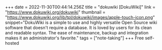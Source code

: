 +++
date = 2022-11-30T00:44:14.256Z
title = "dokuwiki [DokuWiki]"
link = "https://www.dokuwiki.org/dokuwiki"
thumbnail = "https://www.dokuwiki.org/lib/tpl/dokuwiki/images/apple-touch-icon.png"
snippet="DokuWiki is a simple to use and highly versatile Open Source wiki software that doesn't require a database. It is loved by users for its clean and readable syntax. The ease of maintenance, backup and integration makes it an administrator's favorite."
tags = ["note-taking"]
+++
Free self-hosted
